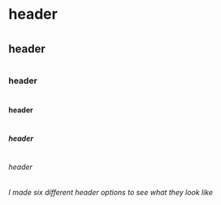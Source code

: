 # <H1> header
# <H2> header
# <H3> header
# <H4> header
# <H5> header
# <H6> header
###### I made six different header options to see what they look like
